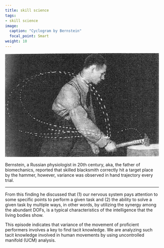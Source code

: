 ```yaml
---
title: skill science
tags:
- skill science
image:
  caption: "Cyclogram by Bernstein"
  focal_point: Smart
weight: 10
---
```


![](Cyclogram_Gastev_TSIT.jpg)

Bernstein, a Russian physiologist in 20th century, aka, the father of biomechanics, reported that skilled blacksmith correctly hit a target place by the hammer, however, variance was observed in hand trajectory every trial.

---

From this finding he discussed that (1) our nervous system pays attention to some specific points to perform a given task
and (2) the ability to solve a given task by multiple ways, in other words, by utilizing the synergy among the abundant DOFs, is a typical characteristics of the intelligence that the living bodies show.

This episode indicates that variance of the movement of proficient performers involves a key to find tacit knowledge.
We are analyzing such tacit knowledge involved in human movements by using uncontrolled manifold (UCM) analysis.

<!--[Related papers](../papers/#Bernstein)-->
